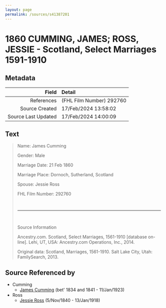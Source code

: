 ```yaml
---
layout: page
permalink: /sources/s41387201
---
```


# 1860 CUMMING, JAMES; ROSS, JESSIE - Scotland, Select Marriages 1591-1910

## Metadata

Field | Detail
---:|:---
References | (FHL Film Number) 292760
Source Created | 17/Feb/2024 13:58:02
Source Last Updated | 17/Feb/2024 14:00:09

## Text

> Name: James Cumming
>
> Gender: Male
>
> Marriage Date: 21 Feb 1860
>
> Marriage Place: Dornoch, Sutherland, Scotland
>
> Spouse: Jessie Ross
>
> FHL Film Number: 292760
>
> <br/>
>
> ---
>
> <br/>
>
> Source Information
>
> Ancestry.com. Scotland, Select Marriages, 1561-1910 [database on-line]. Lehi, UT, USA: Ancestry.com Operations, Inc., 2014.
>
> Original data: Scotland, Marriages, 1561-1910. Salt Lake City, Utah: FamilySearch, 2013.
>

## Source Referenced by

* Cumming
  * [James Cumming](../people/@66384942@-james-cumming-b1834~1841-d1923-1-11.md) (bet' 1834 and 1841 - 11/Jan/1923)
* Ross
  * [Jessie Ross](../people/@60546968@-jessie-ross-b1840-11-5-d1918-1-13.md) (5/Nov/1840 - 13/Jan/1918)

